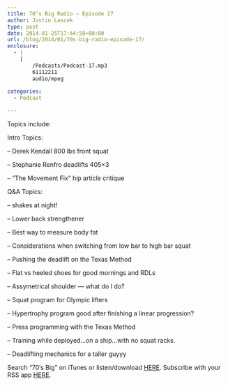 ```yaml
---
title: 70’s Big Radio – Episode 17
author: Justin Lascek
type: post
date: 2014-01-25T17:44:58+00:00
url: /blog/2014/01/70s-big-radio-episode-17/
enclosure:
  - |
    |
        /Podcasts/Podcast-17.mp3
        61112211
        audio/mpeg
        
categories:
  - Podcast

---
```

Topics include:

Intro Topics:
  
&#8211; Derek Kendall 800 lbs front squat
  
&#8211; Stephanie Renfro deadlifts 405&#215;3
  
&#8211; &#8220;The Movement Fix&#8221; hip article critique

Q&A Topics:
  
&#8211; shakes at night!
  
&#8211; Lower back strengthener
  
&#8211; Best way to measure body fat
  
&#8211; Considerations when switching from low bar to high bar squat
  
&#8211; Pushing the deadlift on the Texas Method
  
&#8211; Flat vs heeled shoes for good mornings and RDLs
  
&#8211; Assymetrical shoulder &#8212; what do I do?
  
&#8211; Squat program for Olympic lifters
  
&#8211; Hypertrophy program good after finishing a linear progression?
  
&#8211; Press programming with the Texas Method
  
&#8211; Training while deployed&#8230;on a ship&#8230;with no squat racks.
  
&#8211; Deadlifting mechanics for a taller guyyy

Search “70′s Big” on iTunes or listen/download <a href="/Podcasts/Podcast-17.mp3" target="_blank">HERE</a>. Subscribe with your RSS app <a href="/radio/feed/" target="_blank">HERE</a>.
